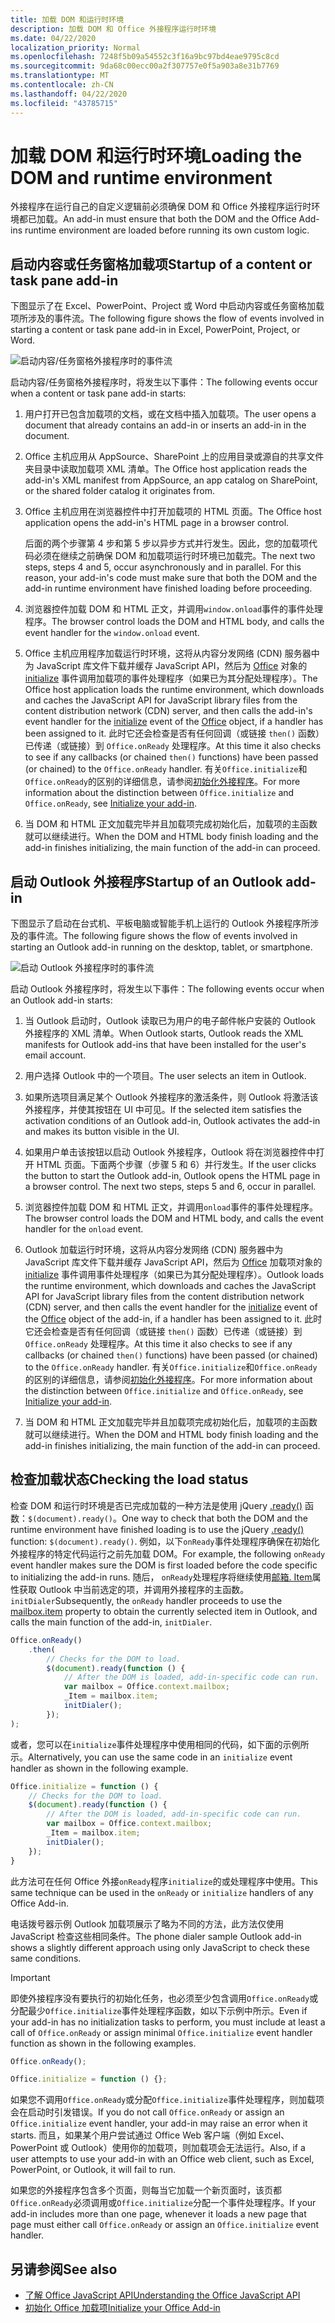 ```yaml
---
title: 加载 DOM 和运行时环境
description: 加载 DOM 和 Office 外接程序运行时环境
ms.date: 04/22/2020
localization_priority: Normal
ms.openlocfilehash: 7248f5b09a54552c3f16a9bc97bd4eae9795c8cd
ms.sourcegitcommit: 9da68c00ecc00a2f307757e0f5a903a8e31b7769
ms.translationtype: MT
ms.contentlocale: zh-CN
ms.lasthandoff: 04/22/2020
ms.locfileid: "43785715"
---
```

# <a name="loading-the-dom-and-runtime-environment"></a><span data-ttu-id="a5425-103">加载 DOM 和运行时环境</span><span class="sxs-lookup"><span data-stu-id="a5425-103">Loading the DOM and runtime environment</span></span>

<span data-ttu-id="a5425-104">外接程序在运行自己的自定义逻辑前必须确保 DOM 和 Office 外接程序运行时环境都已加载。</span><span class="sxs-lookup"><span data-stu-id="a5425-104">An add-in must ensure that both the DOM and the Office Add-ins runtime environment are loaded before running its own custom logic.</span></span>

## <a name="startup-of-a-content-or-task-pane-add-in"></a><span data-ttu-id="a5425-105">启动内容或任务窗格加载项</span><span class="sxs-lookup"><span data-stu-id="a5425-105">Startup of a content or task pane add-in</span></span>

<span data-ttu-id="a5425-106">下图显示了在 Excel、PowerPoint、Project 或 Word 中启动内容或任务窗格加载项所涉及的事件流。</span><span class="sxs-lookup"><span data-stu-id="a5425-106">The following figure shows the flow of events involved in starting a content or task pane add-in in Excel, PowerPoint, Project, or Word.</span></span>

![启动内容/任务窗格外接程序时的事件流](../images/office15-app-sdk-loading-dom-agave-runtime.png)

<span data-ttu-id="a5425-108">启动内容/任务窗格外接程序时，将发生以下事件：</span><span class="sxs-lookup"><span data-stu-id="a5425-108">The following events occur when a content or task pane add-in starts:</span></span>

1. <span data-ttu-id="a5425-109">用户打开已包含加载项的文档，或在文档中插入加载项。</span><span class="sxs-lookup"><span data-stu-id="a5425-109">The user opens a document that already contains an add-in or inserts an add-in in the document.</span></span>

2. <span data-ttu-id="a5425-110">Office 主机应用从 AppSource、SharePoint 上的应用目录或源自的共享文件夹目录中读取加载项 XML 清单。</span><span class="sxs-lookup"><span data-stu-id="a5425-110">The Office host application reads the add-in's XML manifest from AppSource, an app catalog on SharePoint, or the shared folder catalog it originates from.</span></span>

3. <span data-ttu-id="a5425-111">Office 主机应用在浏览器控件中打开加载项的 HTML 页面。</span><span class="sxs-lookup"><span data-stu-id="a5425-111">The Office host application opens the add-in's HTML page in a browser control.</span></span>

    <span data-ttu-id="a5425-p101">后面的两个步骤第 4 步和第 5 步以异步方式并行发生。因此，您的加载项代码必须在继续之前确保 DOM 和加载项运行时环境已加载完。</span><span class="sxs-lookup"><span data-stu-id="a5425-p101">The next two steps, steps 4 and 5, occur asynchronously and in parallel. For this reason, your add-in's code must make sure that both the DOM and the add-in runtime environment have finished loading before proceeding.</span></span>

4. <span data-ttu-id="a5425-114">浏览器控件加载 DOM 和 HTML 正文，并调用`window.onload`事件的事件处理程序。</span><span class="sxs-lookup"><span data-stu-id="a5425-114">The browser control loads the DOM and HTML body, and calls the event handler for the `window.onload` event.</span></span>

5. <span data-ttu-id="a5425-115">Office 主机应用程序加载运行时环境，这将从内容分发网络 (CDN) 服务器中为 JavaScript 库文件下载并缓存 JavaScript API，然后为 [Office](/javascript/api/office) 对象的 [initialize](/javascript/api/office#office-initialize-reason-) 事件调用加载项的事件处理程序（如果已为其分配处理程序）。</span><span class="sxs-lookup"><span data-stu-id="a5425-115">The Office host application loads the runtime environment, which downloads and caches the JavaScript API for JavaScript library files from the content distribution network (CDN) server, and then calls the add-in's event handler for the [initialize](/javascript/api/office#office-initialize-reason-) event of the [Office](/javascript/api/office) object, if a handler has been assigned to it.</span></span> <span data-ttu-id="a5425-116">此时它还会检查是否有任何回调（或链接 `then()` 函数）已传递（或链接）到 `Office.onReady` 处理程序。</span><span class="sxs-lookup"><span data-stu-id="a5425-116">At this time it also checks to see if any callbacks (or chained `then()` functions) have been passed (or chained) to the `Office.onReady` handler.</span></span> <span data-ttu-id="a5425-117">有关`Office.initialize`和`Office.onReady`的区别的详细信息，请参阅[初始化外接程序](initialize-add-in.md)。</span><span class="sxs-lookup"><span data-stu-id="a5425-117">For more information about the distinction between `Office.initialize` and `Office.onReady`, see [Initialize your add-in](initialize-add-in.md).</span></span>

6. <span data-ttu-id="a5425-118">当 DOM 和 HTML 正文加载完毕并且加载项完成初始化后，加载项的主函数就可以继续进行。</span><span class="sxs-lookup"><span data-stu-id="a5425-118">When the DOM and HTML body finish loading and the add-in finishes initializing, the main function of the add-in can proceed.</span></span>


## <a name="startup-of-an-outlook-add-in"></a><span data-ttu-id="a5425-119">启动 Outlook 外接程序</span><span class="sxs-lookup"><span data-stu-id="a5425-119">Startup of an Outlook add-in</span></span>

<span data-ttu-id="a5425-120">下图显示了启动在台式机、平板电脑或智能手机上运行的 Outlook 外接程序所涉及的事件流。</span><span class="sxs-lookup"><span data-stu-id="a5425-120">The following figure shows the flow of events involved in starting an Outlook add-in running on the desktop, tablet, or smartphone.</span></span>

![启动 Outlook 外接程序时的事件流](../images/outlook15-loading-dom-agave-runtime.png)

<span data-ttu-id="a5425-122">启动 Outlook 外接程序时，将发生以下事件：</span><span class="sxs-lookup"><span data-stu-id="a5425-122">The following events occur when an Outlook add-in starts:</span></span>

1. <span data-ttu-id="a5425-123">当 Outlook 启动时，Outlook 读取已为用户的电子邮件帐户安装的 Outlook 外接程序的 XML 清单。</span><span class="sxs-lookup"><span data-stu-id="a5425-123">When Outlook starts, Outlook reads the XML manifests for Outlook add-ins that have been installed for the user's email account.</span></span>

2. <span data-ttu-id="a5425-124">用户选择 Outlook 中的一个项目。</span><span class="sxs-lookup"><span data-stu-id="a5425-124">The user selects an item in Outlook.</span></span>

3. <span data-ttu-id="a5425-125">如果所选项目满足某个 Outlook 外接程序的激活条件，则 Outlook 将激活该外接程序，并使其按钮在 UI 中可见。</span><span class="sxs-lookup"><span data-stu-id="a5425-125">If the selected item satisfies the activation conditions of an Outlook add-in, Outlook activates the add-in and makes its button visible in the UI.</span></span>

4. <span data-ttu-id="a5425-p103">如果用户单击该按钮以启动 Outlook 外接程序，Outlook 将在浏览器控件中打开 HTML 页面。下面两个步骤（步骤 5 和 6）并行发生。</span><span class="sxs-lookup"><span data-stu-id="a5425-p103">If the user clicks the button to start the Outlook add-in, Outlook opens the HTML page in a browser control. The next two steps, steps 5 and 6, occur in parallel.</span></span>

5. <span data-ttu-id="a5425-128">浏览器控件加载 DOM 和 HTML 正文，并调用`onload`事件的事件处理程序。</span><span class="sxs-lookup"><span data-stu-id="a5425-128">The browser control loads the DOM and HTML body, and calls the event handler for the `onload` event.</span></span>

6. <span data-ttu-id="a5425-129">Outlook 加载运行时环境，这将从内容分发网络 (CDN) 服务器中为 JavaScript 库文件下载并缓存 JavaScript API，然后为 [Office](/javascript/api/office) 加载项对象的 [initialize](/javascript/api/office#office-initialize-reason-) 事件调用事件处理程序（如果已为其分配处理程序）。</span><span class="sxs-lookup"><span data-stu-id="a5425-129">Outlook loads the runtime environment, which downloads and caches the JavaScript API for JavaScript library files from the content distribution network (CDN) server, and then calls the event handler for the [initialize](/javascript/api/office#office-initialize-reason-) event of the [Office](/javascript/api/office) object of the add-in, if a handler has been assigned to it.</span></span> <span data-ttu-id="a5425-130">此时它还会检查是否有任何回调（或链接 `then()` 函数）已传递（或链接）到 `Office.onReady` 处理程序。</span><span class="sxs-lookup"><span data-stu-id="a5425-130">At this time it also checks to see if any callbacks (or chained `then()` functions) have been passed (or chained) to the `Office.onReady` handler.</span></span> <span data-ttu-id="a5425-131">有关`Office.initialize`和`Office.onReady`的区别的详细信息，请参阅[初始化外接程序](initialize-add-in.md)。</span><span class="sxs-lookup"><span data-stu-id="a5425-131">For more information about the distinction between `Office.initialize` and `Office.onReady`, see [Initialize your add-in](initialize-add-in.md).</span></span>

7. <span data-ttu-id="a5425-132">当 DOM 和 HTML 正文加载完毕并且加载项完成初始化后，加载项的主函数就可以继续进行。</span><span class="sxs-lookup"><span data-stu-id="a5425-132">When the DOM and HTML body finish loading and the add-in finishes initializing, the main function of the add-in can proceed.</span></span>


## <a name="checking-the-load-status"></a><span data-ttu-id="a5425-133">检查加载状态</span><span class="sxs-lookup"><span data-stu-id="a5425-133">Checking the load status</span></span>

<span data-ttu-id="a5425-134">检查 DOM 和运行时环境是否已完成加载的一种方法是使用 jQuery [.ready()](https://api.jquery.com/ready/) 函数：`$(document).ready()`。</span><span class="sxs-lookup"><span data-stu-id="a5425-134">One way to check that both the DOM and the runtime environment have finished loading is to use the jQuery [.ready()](https://api.jquery.com/ready/) function: `$(document).ready()`.</span></span> <span data-ttu-id="a5425-135">例如，以下`onReady`事件处理程序确保在初始化外接程序的特定代码运行之前先加载 DOM。</span><span class="sxs-lookup"><span data-stu-id="a5425-135">For example, the following `onReady` event handler makes sure the DOM is first loaded before the code specific to initializing the add-in runs.</span></span> <span data-ttu-id="a5425-136">随后， `onReady`处理程序将继续使用[邮箱. Item](/javascript/api/outlook/office.mailbox#item)属性获取 Outlook 中当前选定的项，并调用外接程序的主函数。 `initDialer`</span><span class="sxs-lookup"><span data-stu-id="a5425-136">Subsequently, the `onReady` handler proceeds to use the [mailbox.item](/javascript/api/outlook/office.mailbox#item) property to obtain the currently selected item in Outlook, and calls the main function of the add-in, `initDialer`.</span></span>

```js
Office.onReady()
    .then(
        // Checks for the DOM to load.
        $(document).ready(function () {
            // After the DOM is loaded, add-in-specific code can run.
            var mailbox = Office.context.mailbox;
            _Item = mailbox.item;
            initDialer();
        });
);
```

<span data-ttu-id="a5425-137">或者，您可以在`initialize`事件处理程序中使用相同的代码，如下面的示例所示。</span><span class="sxs-lookup"><span data-stu-id="a5425-137">Alternatively, you can use the same code in an `initialize` event handler as shown in the following example.</span></span>

```js
Office.initialize = function () {
    // Checks for the DOM to load.
    $(document).ready(function () {
        // After the DOM is loaded, add-in-specific code can run.
        var mailbox = Office.context.mailbox;
        _Item = mailbox.item;
        initDialer();
    });
}
```

<span data-ttu-id="a5425-138">此方法可在任何 Office 外接`onReady`程序`initialize`的或处理程序中使用。</span><span class="sxs-lookup"><span data-stu-id="a5425-138">This same technique can be used in the `onReady` or `initialize` handlers of any Office Add-in.</span></span>

<span data-ttu-id="a5425-139">电话拨号器示例 Outlook 加载项展示了略为不同的方法，此方法仅使用 JavaScript 检查这些相同条件。</span><span class="sxs-lookup"><span data-stu-id="a5425-139">The phone dialer sample Outlook add-in shows a slightly different approach using only JavaScript to check these same conditions.</span></span>

> [!IMPORTANT]
> <span data-ttu-id="a5425-140">即使外接程序没有要执行的初始化任务，也必须至少包含调用`Office.onReady`或分配最少`Office.initialize`事件处理程序函数，如以下示例中所示。</span><span class="sxs-lookup"><span data-stu-id="a5425-140">Even if your add-in has no initialization tasks to perform, you must include at least a call of `Office.onReady` or assign minimal `Office.initialize` event handler function as shown in the following examples.</span></span>
>
>```js
>Office.onReady();
>```
>
>```js
>Office.initialize = function () {};
>```
>
> <span data-ttu-id="a5425-141">如果您不调用`Office.onReady`或分配`Office.initialize`事件处理程序，则加载项会在启动时引发错误。</span><span class="sxs-lookup"><span data-stu-id="a5425-141">If you do not call `Office.onReady` or assign an `Office.initialize` event handler, your add-in may raise an error when it starts.</span></span> <span data-ttu-id="a5425-142">而且，如果某个用户尝试通过 Office Web 客户端（例如 Excel、PowerPoint 或 Outlook）使用你的加载项，则加载项会无法运行。</span><span class="sxs-lookup"><span data-stu-id="a5425-142">Also, if a user attempts to use your add-in with an Office web client, such as Excel, PowerPoint, or Outlook, it will fail to run.</span></span>
>
> <span data-ttu-id="a5425-143">如果您的外接程序包含多个页面，则每当它加载一个新页面时，该页都`Office.onReady`必须调用或`Office.initialize`分配一个事件处理程序。</span><span class="sxs-lookup"><span data-stu-id="a5425-143">If your add-in includes more than one page, whenever it loads a new page that page must either call `Office.onReady` or assign an `Office.initialize` event handler.</span></span>

## <a name="see-also"></a><span data-ttu-id="a5425-144">另请参阅</span><span class="sxs-lookup"><span data-stu-id="a5425-144">See also</span></span>

- [<span data-ttu-id="a5425-145">了解 Office JavaScript API</span><span class="sxs-lookup"><span data-stu-id="a5425-145">Understanding the Office JavaScript API</span></span>](understanding-the-javascript-api-for-office.md)
- [<span data-ttu-id="a5425-146">初始化 Office 加载项</span><span class="sxs-lookup"><span data-stu-id="a5425-146">Initialize your Office Add-in</span></span>](initialize-add-in.md)
